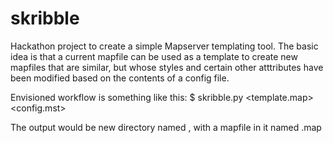 skribble
========

Hackathon project to create a simple Mapserver templating tool.  The basic idea is that a current mapfile can be used as a template to create new mapfiles that are similar, but whose styles and certain other atttributes have been modified based on the contents of a config file.

Envisioned workflow is something like this:
  $ skribble.py <template.map> <config.mst>

The output would be new directory named <config>, with a mapfile in it named <config>.map
